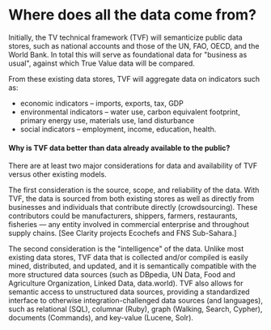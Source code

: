 # Where does all the data come from?

Initially, the TV technical framework (TVF) will semanticize public data stores, such as national accounts and those of the UN, FAO, OECD, and the World Bank. In total this will serve as foundational data for "business as usual", against which True Value data will be compared.

From these existing data stores, TVF will aggregate data on indicators such as:

  * economic indicators – imports, exports, tax, GDP
  * environmental indicators – water use, carbon equivalent footprint, primary energy use, materials use, land disturbance
  * social indicators – employment, income, education, health.

#### Why is TVF data better than data already available to the public? 
There are at least two major considerations for data and availability of TVF versus other existing models. 

The first consideration is the source, scope, and reliability of the data. With TVF, the data is sourced from both existing stores as well as directly from businesses and individuals that contribute directly (crowdsourcing). These contributors could be manufacturers, shippers, farmers, restaurants, fisheries — any entity involved in commercial enterprise and throughout supply chains.
[See Clarity projects Ecochefs and FNS Sub-Sahara.]

The second consideration is the "intelligence" of the data. Unlike most existing data stores, TVF data that is collected and/or compiled is easily mined, distributed, and updated, and it is semantically compatible with the more structured data sources (such as DBpedia, UN Data, Food and Agriculture Organization, Linked Data, data.world). TVF also allows for semantic access to unstructured data sources, providing a standardized interface to otherwise integration-challenged data sources (and languages), such as relational (SQL), columnar (Ruby), graph (Walking, Search, Cypher), documents (Commands), and key-value (Lucene, Solr).

